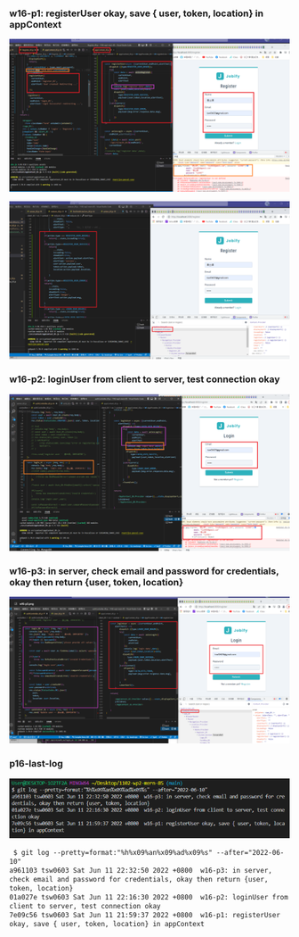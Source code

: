 ### w16-p1: registerUser okay, save { user, token, location} in appContext

![](w16-p1-1.png)

![](w16-p1-2.png)

### w16-p2: loginUser from client to server, test connection okay

![](w16-p2.png)

### w16-p3: in server, check email and password for credentials, okay then return {user, token, location}

![](w16-p3.png)

### p16-last-log

![](w16-lst-log.PNG)

```
 $ git log --pretty=format:"%h%x09%an%x09%ad%x09%s" --after="2022-06-10"
a961103 tsw0603 Sat Jun 11 22:32:50 2022 +0800  w16-p3: in server, check email and password for credentials, okay then return {user, token, location}
01a027e tsw0603 Sat Jun 11 22:16:30 2022 +0800  w16-p2: loginUser from client to server, test connection okay
7e09c56 tsw0603 Sat Jun 11 21:59:37 2022 +0800  w16-p1: registerUser okay, save { user, token, location} in appContext

```
